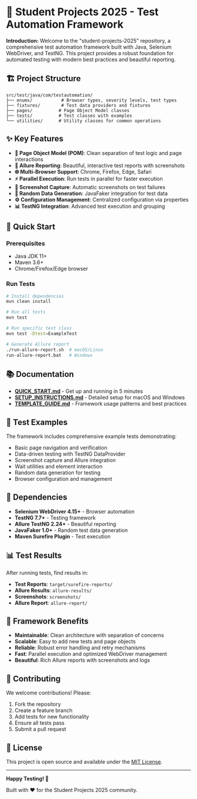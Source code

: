 # 🚀 **Student Projects 2025 - Test Automation Framework**

**Introduction:**
Welcome to the "student-projects-2025" repository, a comprehensive test automation framework built with Java, Selenium WebDriver, and TestNG. This project provides a robust foundation for automated testing with modern best practices and beautiful reporting.

## 🏗️ **Project Structure**

```
src/test/java/com/testautomation/
├── enums/           # Browser types, severity levels, test types
├── fixtures/        # Test data providers and fixtures
├── pages/          # Page Object Model classes
├── tests/          # Test classes with examples
└── utilities/      # Utility classes for common operations
```

## ✨ **Key Features**

- **🔄 Page Object Model (POM)**: Clean separation of test logic and page interactions
- **🎨 Allure Reporting**: Beautiful, interactive test reports with screenshots
- **🌐 Multi-Browser Support**: Chrome, Firefox, Edge, Safari
- **⚡ Parallel Execution**: Run tests in parallel for faster execution
- **📱 Screenshot Capture**: Automatic screenshots on test failures
- **🎲 Random Data Generation**: JavaFaker integration for test data
- **⚙️ Configuration Management**: Centralized configuration via properties
- **📊 TestNG Integration**: Advanced test execution and grouping

## 🚀 **Quick Start**

### Prerequisites

- Java JDK 11+
- Maven 3.6+
- Chrome/Firefox/Edge browser

### Run Tests

```bash
# Install dependencies
mvn clean install

# Run all tests
mvn test

# Run specific test class
mvn test -Dtest=ExampleTest

# Generate Allure report
./run-allure-report.sh  # macOS/Linux
run-allure-report.bat   # Windows
```

## 📚 **Documentation**

- **[QUICK_START.md](QUICK_START.md)** - Get up and running in 5 minutes
- **[SETUP_INSTRUCTIONS.md](SETUP_INSTRUCTIONS.md)** - Detailed setup for macOS and Windows
- **[TEMPLATE_GUIDE.md](TEMPLATE_GUIDE.md)** - Framework usage patterns and best practices

## 🧪 **Test Examples**

The framework includes comprehensive example tests demonstrating:

- Basic page navigation and verification
- Data-driven testing with TestNG DataProvider
- Screenshot capture and Allure integration
- Wait utilities and element interaction
- Random data generation for testing
- Browser configuration and management

## 🔧 **Dependencies**

- **Selenium WebDriver 4.15+** - Browser automation
- **TestNG 7.7+** - Testing framework
- **Allure TestNG 2.24+** - Beautiful reporting
- **JavaFaker 1.0+** - Random test data generation
- **Maven Surefire Plugin** - Test execution

## 📊 **Test Results**

After running tests, find results in:

- **Test Reports**: `target/surefire-reports/`
- **Allure Results**: `allure-results/`
- **Screenshots**: `screenshots/`
- **Allure Report**: `allure-report/`

## 🎯 **Framework Benefits**

- **Maintainable**: Clean architecture with separation of concerns
- **Scalable**: Easy to add new tests and page objects
- **Reliable**: Robust error handling and retry mechanisms
- **Fast**: Parallel execution and optimized WebDriver management
- **Beautiful**: Rich Allure reports with screenshots and logs

## 🤝 **Contributing**

We welcome contributions! Please:

1. Fork the repository
2. Create a feature branch
3. Add tests for new functionality
4. Ensure all tests pass
5. Submit a pull request

## 📝 **License**

This project is open source and available under the [MIT License](LICENSE).

---

**Happy Testing! 🎯**

Built with ❤️ for the Student Projects 2025 community.
